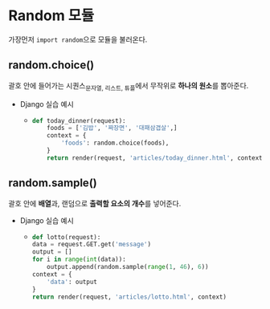 # Random 모듈

가장먼저 `import random`으로 모듈을 불러온다.

## random.choice()

괄호 안에 들어가는 시퀀스<sub>문자열, 리스트, 튜플</sub>에서 무작위로 **하나의 원소**를 뽑아준다.

- Django 실습 예시

  - ```python
    def today_dinner(request):
        foods = ['김밥', '짜장면', '대패삼겹살',]
        context = {
            'foods': random.choice(foods),
        }
        return render(request, 'articles/today_dinner.html', context)
    ```

## random.sample()

괄호 안에 **배열**과, 랜덤으로 **출력할 요소의 개수**를 넣어준다.

- Django 실습 예시

  - ```python
    def lotto(request):
    data = request.GET.get('message')
    output = []
    for i in range(int(data)):
        output.append(random.sample(range(1, 46), 6))
    context = {
        'data': output
    }
    return render(request, 'articles/lotto.html', context)
    ```
